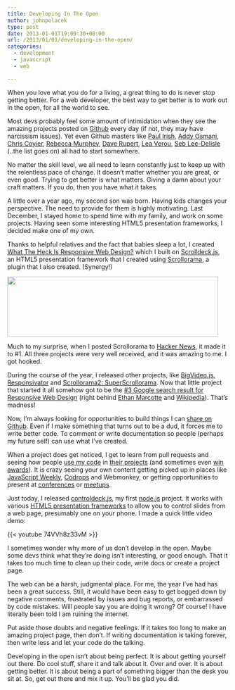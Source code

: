 ```yaml
---
title: Developing In The Open
author: johnpolacek
type: post
date: 2013-01-01T19:09:30+00:00
url: /2013/01/01/developing-in-the-open/
categories:
  - development
  - javascript
  - web

---
```


When you love what you do for a living, a great thing to do is never stop getting better. For a web developer, the best way to get better is to work out in the open, for all the world to see.

Most devs probably feel some amount of intimidation when they see the amazing projects posted on [Github][1] every day (if not, they may have narcissism issues). Yet even Github masters like [Paul Irish][2], [Addy Osmani][3], [Chris Coyier][4], [Rebecca Murphey][5], [Dave Rupert][6], [Lea Verou][7], [Seb Lee-Delisle][8] (..the list goes on) all had to start somewhere. 

No matter the skill level, we all need to learn constantly just to keep up with the relentless pace of change. It doesn’t matter whether you are great, or even good. Trying to get better is what matters. Giving a damn about your craft matters. If you do, then you have what it takes.

A little over a year ago, my second son was born. Having kids changes your perspective. The need to provide for them is highly motivating. Last December, I stayed home to spend time with my family, and work on some projects. Having seen some interesting HTML5 presentation frameworks, I decided make one of my own.

Thanks to helpful relatives and the fact that babies sleep a lot, I created [What The Heck Is Responsive Web Design?][9] which I built on [Scrolldeck.js][10], an HTML5 presentation framework that I created using [Scrollorama][11], a plugin that I also created. (Synergy!)

[<img src="/img/blog/2010/09/whattheheck.jpg" alt="" title="whattheheck" width="480" height="136" class="alignnone size-full wp-image-416" srcset="http://johnpolacek.com/wp-content/uploads/2010/09/whattheheck.jpg 480w, http://johnpolacek.com/wp-content/uploads/2010/09/whattheheck-300x85.jpg 300w" sizes="(max-width: 480px) 100vw, 480px" />][9]

Much to my surprise, when I posted Scrollorama to [Hacker News][12], it made it to #1. All three projects were very well received, and it was amazing to me. I got hooked.

During the course of the year, I released other projects, like [BigVideo.js][13], [Responsivator][14] and [Scrollorama2: SuperScrollorama][15]. Now that little project that started it all somehow got to be the [#3 Google search result for Responsive Web Design][16] (right behind [Ethan Marcotte][17] and [Wikipedia][18]). That’s madness!

Now, I’m always looking for opportunities to build things I can [share on Github][19]. Even if I make something that turns out to be a dud, it forces me to write better code. To comment or write documentation so people (perhaps my future self) can use what I’ve created.

When a project does get noticed, I get to learn from pull requests and seeing how people [use my code][20] in [their projects][21] (and sometimes even [win][22] [awards][23]). It is crazy seeing your own content getting picked up in places like [JavaScript Weekly][24], [Codrops][25] and <a ref="http://www.webmonkey.com/2012/08/tired-of-tiny-movies-go-large-with-bigvideo-js/">Webmonkey</a>, or getting opportunities to present at [conferences][26] or [meetups][27].

Just today, I released [controldeck.js][28], my first [node.js][29] project. It works with various [HTML5 presentation frameworks][30] to allow you to control slides from a web page, presumably one on your phone. I made a quick little video demo:

{{< youtube 74VVh8z33vM >}}

I sometimes wonder why more of us don’t develop in the open. Maybe some devs think what they’re doing isn’t interesting, or good enough. That it takes too much time to clean up their code, write docs or create a project page. 

The web can be a harsh, judgmental place. For me, the year I&#8217;ve had has been a great success. Still, it would have been easy to get bogged down by negative comments, frustrated by issues and bug reports, or embarrassed by code mistakes. Will people say you are doing it wrong? Of course! I have literally been told I am ruining the internet.

Put aside those doubts and negative feelings. If it takes too long to make an amazing project page, then don’t. If writing documentation is taking forever, then write less and let your code do the talking.

Developing in the open isn&#8217;t about being perfect. It is about getting yourself out there. Do cool stuff, share it and talk about it. Over and over. It is about getting better. It is about being a part of something bigger than the desk you sit at. So, get out there and mix it up. You’ll be glad you did.

 [1]: http://github.com
 [2]: https://github.com/paulirish
 [3]: https://github.com/addyosmani
 [4]: http://css-tricks.com/
 [5]: https://github.com/rmurphey
 [6]: https://github.com/davatron5000
 [7]: https://github.com/LeaVerou
 [8]: http://seb.ly/
 [9]: http://johnpolacek.github.com/scrolldeck.js/decks/responsive/
 [10]: http://johnpolacek.github.com/scrolldeck.js/
 [11]: https://github.com/johnpolacek/scrollorama
 [12]: https://news.ycombinator.com/item?id=3413594
 [13]: http://dfcb.github.com/BigVideo.js/
 [14]: http://johnpolacek.github.com/Responsivator/
 [15]: http://johnpolacek.github.com/superscrollorama/
 [16]: https://www.google.com/search?q=responsive+web+design&oq=responsive+web+design
 [17]: http://www.abookapart.com/products/responsive-web-design
 [18]: http://en.wikipedia.org/wiki/Responsive_web_design
 [19]: http://johnpolacek.github.com/
 [20]: https://twitter.com/amarravva/status/299634336746049536
 [21]: http://amarravva.com/
 [22]: http://rule-of-three.co.uk/we-won-an-awwward/
 [23]: http://www.awwwards.com/web-design-awards/well-done-team-gb
 [24]: http://javascriptweekly.com/
 [25]: http://tympanus.net/codrops/2012/09/19/fullscreen-video-slideshow-with-bigvideo-js/
 [26]: http://prototypecamp.com/
 [27]: http://www.meetup.com/chicago-html5/events/91239922/
 [28]: http://johnpolacek.github.com/controldeck.js/
 [29]: http://nodejs.org/
 [30]: https://www.google.com/search?q=html5+presentation+frameworks